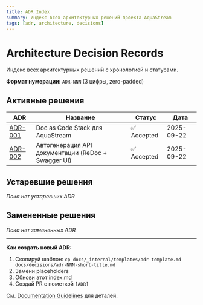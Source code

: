 ```yaml
---
title: ADR Index
summary: Индекс всех архитектурных решений проекта AquaStream
tags: [adr, architecture, decisions]
---
```


# Architecture Decision Records

Индекс всех архитектурных решений с хронологией и статусами.

**Формат нумерации:** `ADR-NNN` (3 цифры, zero-padded)

## Активные решения

| ADR | Название | Статус | Дата |
|-----|----------|--------|------|
| [ADR-001](./adr-001-docs-stack.md) | Doc as Code Stack для AquaStream | ✅ Accepted | 2025-09-22 |
| [ADR-002](./adr-002-api-documentation.md) | Автогенерация API документации (ReDoc + Swagger UI) | ✅ Accepted | 2025-09-22 |

## Устаревшие решения

_Пока нет устаревших ADR_

## Замененные решения

_Пока нет замененных ADR_

---

**Как создать новый ADR:**
1. Скопируй шаблон: `cp docs/_internal/templates/adr-template.md docs/decisions/adr-NNN-short-title.md`
2. Замени placeholders
3. Обнови этот index.md
4. Создай PR с пометкой `[ADR]`

См. [Documentation Guidelines](../_internal/documentation-guidelines.md#architecture-decision-records-adr) для деталей.
